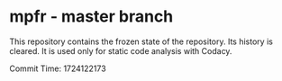 # mpfr - master branch

This repository contains the frozen state of the repository.
Its history is cleared. It is used only for static code
analysis with Codacy.

Commit Time: 1724122173